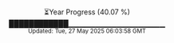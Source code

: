 <p align="center">
⏳Year Progress (40.07 %)<br>
████████████▁▁▁▁▁▁▁▁▁▁▁▁▁▁▁▁▁▁ <br>
<sub>Updated: Tue, 27 May 2025 06:03:58 GMT</sub>
</p>

